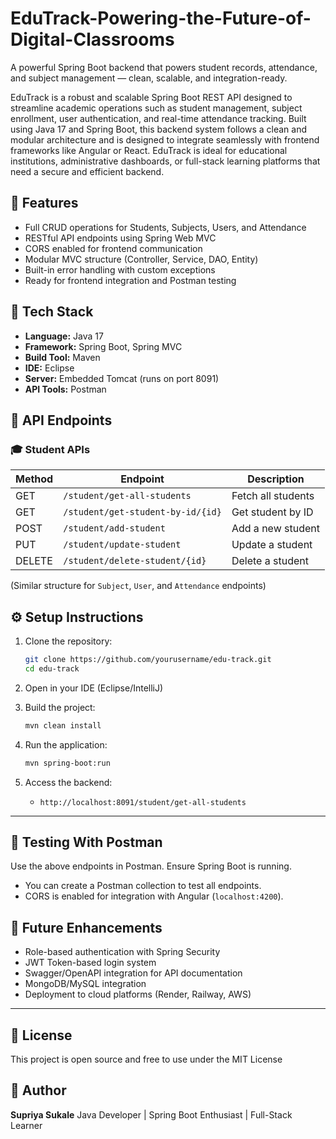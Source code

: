 # EduTrack-Powering-the-Future-of-Digital-Classrooms
A powerful Spring Boot backend that powers student records, attendance, and subject management — clean, scalable, and integration-ready.

EduTrack is a robust and scalable Spring Boot REST API designed to streamline academic operations such as student management, subject enrollment, user authentication, and real-time attendance tracking.
Built using Java 17 and Spring Boot, this backend system follows a clean and modular architecture and is designed to integrate seamlessly with frontend frameworks like Angular or React. EduTrack is ideal for educational institutions, administrative dashboards, or full-stack learning platforms that need a secure and efficient backend.

## 🚀 Features

* Full CRUD operations for Students, Subjects, Users, and Attendance
* RESTful API endpoints using Spring Web MVC
* CORS enabled for frontend communication
* Modular MVC structure (Controller, Service, DAO, Entity)
* Built-in error handling with custom exceptions
* Ready for frontend integration and Postman testing

## 🧰 Tech Stack

* **Language:** Java 17
* **Framework:** Spring Boot, Spring MVC
* **Build Tool:** Maven
* **IDE:** Eclipse 
* **Server:** Embedded Tomcat (runs on port 8091)
* **API Tools:** Postman


## 🔗 API Endpoints

### 🎓 Student APIs

| Method | Endpoint                          | Description        |
| ------ | --------------------------------- | ------------------ |
| GET    | `/student/get-all-students`       | Fetch all students |
| GET    | `/student/get-student-by-id/{id}` | Get student by ID  |
| POST   | `/student/add-student`            | Add a new student  |
| PUT    | `/student/update-student`         | Update a student   |
| DELETE | `/student/delete-student/{id}`    | Delete a student   |

(Similar structure for `Subject`, `User`, and `Attendance` endpoints)

## ⚙️ Setup Instructions

1. Clone the repository:

   ```bash
   git clone https://github.com/yourusername/edu-track.git
   cd edu-track
   ```

2. Open in your IDE (Eclipse/IntelliJ)

3. Build the project:

   ```bash
   mvn clean install
   ```

4. Run the application:

   ```bash
   mvn spring-boot:run
   ```

5. Access the backend:

   * `http://localhost:8091/student/get-all-students`

---

## 🧪 Testing With Postman

Use the above endpoints in Postman. Ensure Spring Boot is running.

* You can create a Postman collection to test all endpoints.
* CORS is enabled for integration with Angular (`localhost:4200`).



## 🌱 Future Enhancements

* Role-based authentication with Spring Security
* JWT Token-based login system
* Swagger/OpenAPI integration for API documentation
* MongoDB/MySQL integration
* Deployment to cloud platforms (Render, Railway, AWS)

---

## 📌 License

This project is open source and free to use under the MIT License

## 🙌 Author

**Supriya Sukale**
Java Developer | Spring Boot Enthusiast | Full-Stack Learner


